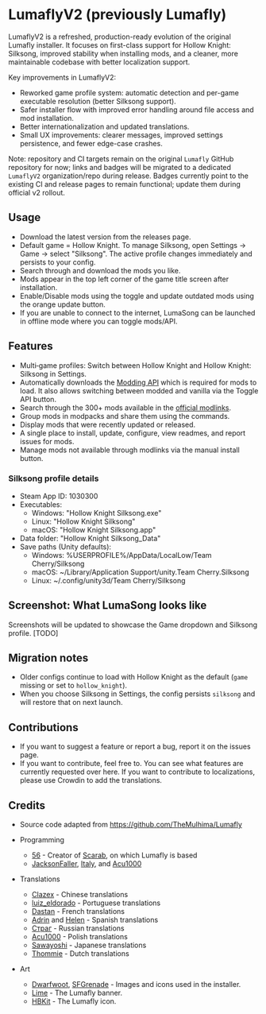 # LumaflyV2 (previously Lumafly)

LumaflyV2 is a refreshed, production-ready evolution of the original Lumafly installer. It focuses on first-class support for Hollow Knight: Silksong, improved stability when installing mods, and a cleaner, more maintainable codebase with better localization support.

Key improvements in LumaflyV2:

- Reworked game profile system: automatic detection and per-game executable resolution (better Silksong support).
- Safer installer flow with improved error handling around file access and mod installation.
- Better internationalization and updated translations.
- Small UX improvements: clearer messages, improved settings persistence, and fewer edge-case crashes.

Note: repository and CI targets remain on the original `Lumafly` GitHub repository for now; links and badges will be migrated to a dedicated `LumaflyV2` organization/repo during release. Badges currently point to the existing CI and release pages to remain functional; update them during official v2 rollout.

## Usage

- Download the latest version from the releases page.
- Default game = Hollow Knight. To manage Silksong, open Settings → Game → select "Silksong". The active profile changes immediately and persists to your config.
- Search through and download the mods you like.
- Mods appear in the top left corner of the game title screen after installation.
- Enable/Disable mods using the toggle and update outdated mods using the orange update button.
- If you are unable to connect to the internet, LumaSong can be launched in offline mode where you can toggle mods/API.

## Features

- Multi‑game profiles: Switch between Hollow Knight and Hollow Knight: Silksong in Settings.
- Automatically downloads the [Modding API](https://github.com/hk-modding/api) which is required for mods to load. It also allows switching between modded and vanilla via the Toggle API button.
- Search through the 300+ mods available in the [official modlinks](https://github.com/hk-modding/modlinks).
- Group mods in modpacks and share them using the commands.
- Display mods that were recently updated or released.
- A single place to install, update, configure, view readmes, and report issues for mods.
- Manage mods not available through modlinks via the manual install button.

### Silksong profile details

- Steam App ID: 1030300
- Executables:
  - Windows: "Hollow Knight Silksong.exe"
  - Linux: "Hollow Knight Silksong"
  - macOS: "Hollow Knight Silksong.app"
- Data folder: "Hollow Knight Silksong_Data"
- Save paths (Unity defaults):
  - Windows: %USERPROFILE%/AppData/LocalLow/Team Cherry/Silksong
  - macOS: ~/Library/Application Support/unity.Team Cherry.Silksong
  - Linux: ~/.config/unity3d/Team Cherry/Silksong

## Screenshot: What LumaSong looks like

<!-- screenshots removed (previously referenced original repo's static resources) -->

Screenshots will be updated to showcase the Game dropdown and Silksong profile. [TODO]

## Migration notes

- Older configs continue to load with Hollow Knight as the default (`game` missing or set to `hollow_knight`).
- When you choose Silksong in Settings, the config persists `silksong` and will restore that on next launch.

## Contributions

- If you want to suggest a feature or report a bug, report it on the issues page.
- If you want to contribute, feel free to. You can see what features are currently requested over here.
  If you want to contribute to localizations, please use Crowdin to add the translations.

## Credits

- Source code adapted from https://github.com/TheMulhima/Lumafly

- Programming

  - [56](https://github.com/fifty-six) - Creator of [Scarab](https://github.com/fifty-six/Scarab), on which Lumafly is based
  - [JacksonFaller](https://github.com/JacksonFaller), [Italy](https://github.com/jngo102), and [Acu1000](https://github.com/Acu1000)

- Translations

  - [Clazex](https://github.com/Clazex) - Chinese translations
  - [luiz_eldorado](https://github.com/luizeldorado) - Portuguese translations
  - [Dastan](https://github.com/Dastan21) - French translations
  - [Adrin](https://twitter.com/Adrin63_?t=lbzYGgt-3Zybjb_S2xqt2A&s=09) and [Helen](https://ko-fi.com/helensb) - Spanish translations
  - [Страг](https://discordapp.com/users/274945280775028736) - Russian translations
  - [Acu1000](https://github.com/Acu1000) - Polish translations
  - [Sawayoshi](https://twittter.com/sawayoshiyt) - Japanese translations
  - [Thommie](https://discordapp.com/users/454185487641608193) - Dutch translations

- Art
  - [Dwarfwoot](https://patreon.com/DwarfWoot), [SFGrenade](https://github.com/SFGrenade) - Images and icons used in the installer.
  - [Lime](https://www.tumblr.com/ded-lime) - The Lumafly banner.
  - [HBKit](https://ko-fi.com/hbkit) - The Lumafly icon.

